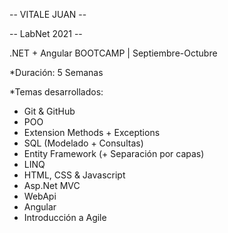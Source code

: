 -- VITALE JUAN --

-- LabNet 2021 -- 

.NET + Angular BOOTCAMP | Septiembre-Octubre

*Duración: 5 Semanas

*Temas desarrollados:

- Git & GitHub
- POO
- Extension Methods + Exceptions 
- SQL (Modelado + Consultas)
- Entity Framework (+ Separación por capas)
- LINQ
- HTML, CSS & Javascript
- Asp.Net MVC
- WebApi
- Angular
- Introducción a Agile

